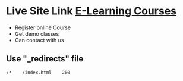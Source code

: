 # Live Site Link [E-Learning Courses](https://nodesource.com/products/nsolid)

- Register online Course
- Get demo classes
- Can contact with us

## Use "\_redirects" file

```bash
/*    /index.html    200
```
